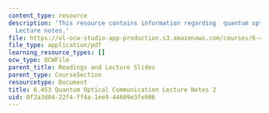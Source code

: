 ```yaml
---
content_type: resource
description: 'This resource contains information regarding  quantum optical communication:
  Lecture notes.'
file: https://ol-ocw-studio-app-production.s3.amazonaws.com/courses/6-453-quantum-optical-communication-fall-2016/0f2a3d0422f4ff4a1ee944609e3fe906_MIT6_453F16_Lect2.pdf
file_type: application/pdf
learning_resource_types: []
ocw_type: OCWFile
parent_title: Readings and Lecture Slides
parent_type: CourseSection
resourcetype: Document
title: 6.453 Quantum Optical Communication Lecture Notes 2
uid: 0f2a3d04-22f4-ff4a-1ee9-44609e3fe906
---
```

